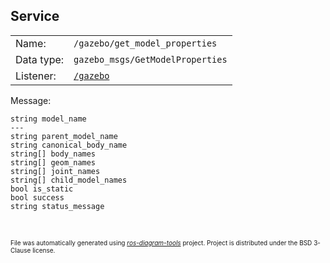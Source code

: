 <!--
File was automatically generated using 'ros-diagram-tools' project.
Project is distributed under the BSD 3-Clause license.
-->

## Service


|     |     |
| --- | --- |
| Name: | `/gazebo/get_model_properties` |
| Data type: | `gazebo_msgs/GetModelProperties` |
| Listener: | [`/gazebo`](n__gazebo.html) |

Message:
```
string model_name
---
string parent_model_name
string canonical_body_name
string[] body_names
string[] geom_names
string[] joint_names
string[] child_model_names
bool is_static
bool success
string status_message


```



</br>
<font size="1">
File was automatically generated using <a href="https://github.com/anetczuk/ros-diagram-tools"><i>ros-diagram-tools</i></a> project.
Project is distributed under the BSD 3-Clause license.
</font>
